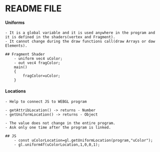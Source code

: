 # README FILE

#### Uniforms
    - It is a global variable and it is used anywhere in the program and it is defined in the shaders(vertex and Fragment).
    - It cannot change during the draw functions call(draw Arrays or daw Elements).
     
    ## Fragment Shader
        - uniform vec4 uColor;
        - out vec4 fragColor;
        main()
        {
            fragColor=uColor;
        }

#### Locations
    - Help to connect JS to WEBGL program

    - getAttribLocation() -> returns - Number
    - getUniformLocation() -> returns - Object

    - The value does not change in the entire program.
    - Ask only one time after the program is linked.

    ## JS
        - const uColorLocation=gl.getUniformLocation(program,"uColor");
        - gl.uniform4f(uColorLocation,1,0,0,1);
